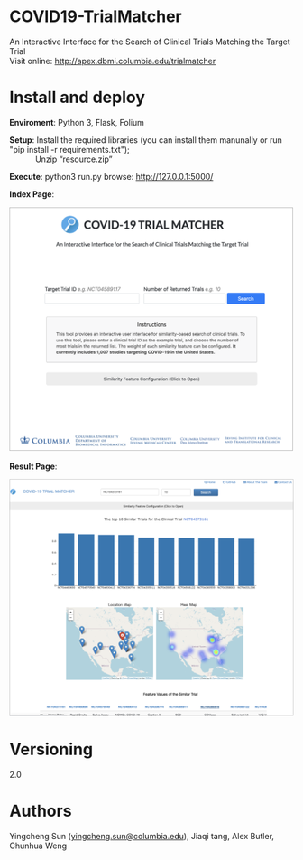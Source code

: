 # COVID19-TrialMatcher
An Interactive Interface for the Search of Clinical Trials Matching the Target Trial    
Visit online: http://apex.dbmi.columbia.edu/trialmatcher
    
# Install and deploy
**Enviroment**: Python 3, Flask, Folium  
    
**Setup**: Install the required libraries (you can install them manunally or run "pip install -r requirements.txt");  
&emsp;&emsp;&emsp; Unzip “resource.zip”  
    
**Execute**: python3 run.py browse: http://127.0.0.1:5000/  
  
**Index Page**:  
  
<img src="/pictures/index.png" alt="drawing" width="600"/>
  
**Result Page**:  
  
<img src="/pictures/result.png" alt="drawing" width="600"/>  

# Versioning
2.0
    
# Authors
Yingcheng Sun (yingcheng.sun@columbia.edu), Jiaqi tang, Alex Butler, Chunhua Weng 

